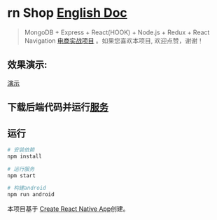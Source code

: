 # rn Shop [English Doc](https://github.com/51fe/rn-shop/blob/master/README.md)

> MongoDB + Express + React(HOOK) + Node.js + Redux + React Navigation [电商实战项目](http://riafan.com/rn-shop) 。如果您喜欢本项目, 欢迎点赞，谢谢！

## 效果演示:
[演示](http://riafan.com/demo/rn-shop)

## 下载后端代码并运行[服务](https://github.com/51fe/shop-api.git)


## 运行

``` bash
# 安装依赖
npm install

# 运行服务
npm start

# 构建android
npm run android

```

本项目基于 [Create React Native App](https://github.com/facebook/react-native)创建。

